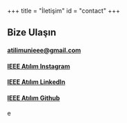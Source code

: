 +++
title = "İletişim"
id = "contact"
+++

 ## Bize Ulaşın
 #### [atilimunieee@gmail.com](mailto:atilimunieee@gmail.com)

 #### [IEEE Atılım Instagram](https://www.instagram.com/ieeeatilim/)

 #### [IEEE Atılım LinkedIn](https://www.linkedin.com/company/ieee-at%C4%B1l%C4%B1m-%C3%BCniversitesi/)

 #### [IEEE Atılım Github](https://github.com/ieee-atilim)
e